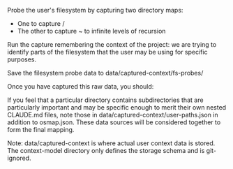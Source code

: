 Probe the user's filesystem by capturing two directory maps:

- One to capture /
- The other to capture ~ to infinite levels of recursion

Run the capture remembering the context of the project: we are trying to identify parts of the filesystem that the user may be using for specific purposes.

Save the filesystem probe data to data/captured-context/fs-probes/

Once you have captured this raw data, you should:

If you feel that a particular directory contains subdirectories that are particularly important and may be specific enough to merit their own nested CLAUDE.md files, note those in data/captured-context/user-paths.json in addition to osmap.json. These data sources will be considered together to form the final mapping.

Note: data/captured-context is where actual user context data is stored. The context-model directory only defines the storage schema and is git-ignored.

